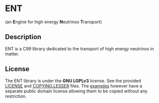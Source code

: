 # ENT
(an **E**ngine for high energy **N**eutrinos **T**ransport)


## Description

ENT is a C99 library dedicated to the transport of high energy neutrinos in
matter.


## License

The ENT library is  under the **GNU LGPLv3** license. See the provided
[LICENSE](LICENSE) and [COPYING.LESSER](COPYING.LESSER) files. The
[examples](examples) however have a separate public domain license allowing them
to be copied without any restriction.
